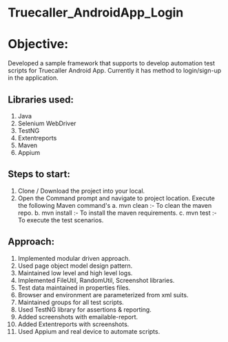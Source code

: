 # Truecaller_AndroidApp_Login

# Objective:
Developed a sample framework that supports to develop automation test scripts for Truecaller Android App. Currently it has method to login/sign-up in the application.

## Libraries used:
  1. Java
  2. Selenium WebDriver
  3. TestNG
  4. Extentreports
  5. Maven
  6. Appium
  
## Steps to start:
  1. Clone / Download the project into your local.
  2. Open the Command prompt and navigate to project location.
  Execute the following Maven command's
    a. mvn clean :- To clean the maven repo.
    b. mvn install :- To install the maven requirements.
    c. mvn test :- To execute the test scenarios.

## Approach:
  1. Implemented modular driven approach.
  2. Used page object model design pattern.
  3. Maintained low level and high level logs.
  4. Implemented FileUtil, RandomUtil, Screenshot libraries.
  5. Test data maintained in properties files.
  6. Browser and environment are parameterized from xml suits.
  7. Maintained groups for all test scripts.
  8. Used TestNG library for assertions & reporting.
  9. Added screenshots with emailable-report.
  10. Added Extentreports with screenshots.
  11. Used Appium and real device to automate scripts.
